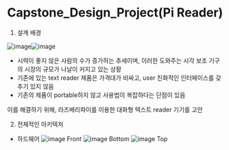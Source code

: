 # Capstone_Design_Project(Pi Reader)

1. 설계 배경

![image](https://user-images.githubusercontent.com/62270427/122679111-8d86a800-d224-11eb-9d8d-d3fa19f0ba96.png)![image](https://user-images.githubusercontent.com/62270427/122679079-64feae00-d224-11eb-8afd-74f4c413ca36.png)

- 시력이 좋지 않은 사람의 수가 증가하는 추세이며, 이러한 도와주는 시각 보조 기구의 시장의 규모가 나날이 커지고 있는 상황
- 기존에 있는 text reader 제품은 가격대가 비싸고, user 친화적인 인터페이스를 갖추기 있지 않음
- 기존의 제품이 portable하지 않고 사용법이 복잡하다는 단점이 있음

이를 해결하기 위해, 라즈베리파이를 이용한 대화형 텍스트 reader 기기를 고안

2. 전체적인 아키텍처
- 하드웨어
![image](https://user-images.githubusercontent.com/62270427/122679479-04707080-d226-11eb-8ac9-27deeaa64e1b.png) Front
![image](https://user-images.githubusercontent.com/62270427/122679488-0b977e80-d226-11eb-8fc2-f3c9fce1b7cb.png) Bottom
![image](https://user-images.githubusercontent.com/62270427/122679496-118d5f80-d226-11eb-9a99-0dda5770f143.png) Top



